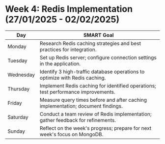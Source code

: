 # Week 4: Redis Implementation (27/01/2025 - 02/02/2025)

| Day       | SMART Goal                                                                 |
|-----------|----------------------------------------------------------------------------------|
| Monday    | Research Redis caching strategies and best practices for integration.            |
| Tuesday   | Set up Redis server; configure connection settings in the application.           |
| Wednesday | Identify 3 high-traffic database operations to optimize with Redis caching.     |
| Thursday  | Implement Redis caching for identified operations; test performance improvements.|
| Friday    | Measure query times before and after caching implementation; document findings.   |
| Saturday  | Conduct a team review of Redis implementation; gather feedback for refinements.  |
| Sunday    | Reflect on the week's progress; prepare for next week's focus on MongoDB.       |
